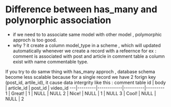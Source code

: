 # Difference between has_many and polynorphic association 
- if we need to to associate same model with other model , polymorphic approch is too good. 
- why ? it create a column model_type in a scheme , which will updated automatically whenever we create a record with a refeernce 
for ex : comment is associated with post and article 
in comment table a column exist with  name  commentable type. 

If you try to do samw thing with has_many approch , database schema become less scalable 
because for a single record we have 2 forign key (post_id, artile_id), it cause data intergrity 
like this : comment table 
id | body    | article_id | post_id | video_id
---|---------|------------|----------|---------
1  | Great!  | 1          | NULL     | NULL
2  | Nice!   | NULL       | 1        | NULL
3  | Cool!   | NULL       | NULL     | 2